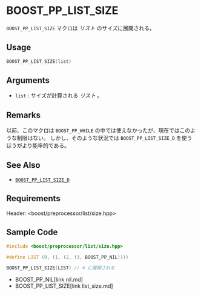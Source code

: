 # BOOST_PP_LIST_SIZE

`BOOST_PP_LIST_SIZE` マクロは *リスト* のサイズに展開される。

## Usage

```cpp
BOOST_PP_LIST_SIZE(list)
```

## Arguments

- `list` :
	サイズが計算される *リスト* 。

## Remarks

以前、このマクロは `BOOST_PP_WHILE` の中では使えなかったが、現在ではこのような制限はない。
しかし、そのような状況では `BOOST_PP_LIST_SIZE_D` を使うほうがより能率的である。

## See Also

- [`BOOST_PP_LIST_SIZE_D`](list_size_d.md)

## Requirements

Header: &lt;boost/preprocessor/list/size.hpp&gt;

## Sample Code

```cpp
#include <boost/preprocessor/list/size.hpp>

#define LIST (0, (1, (2, (3, BOOST_PP_NIL))))

BOOST_PP_LIST_SIZE(LIST) // 4 に展開される
```
* BOOST_PP_NIL[link nil.md]
* BOOST_PP_LIST_SIZE[link list_size.md]

